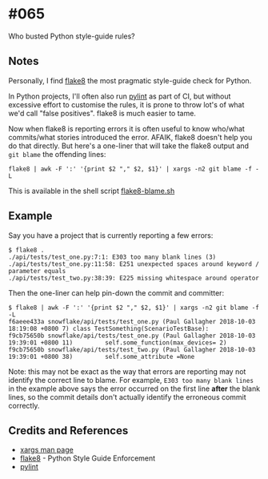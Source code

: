 # #065

Who busted Python style-guide rules?

## Notes

Personally, I find [flake8](http://flake8.pycqa.org/en/latest/) the most pragmatic
style-guide check for Python.

In Python projects, I'll often also run [pylint](https://www.pylint.org/)
as part of CI, but without excessive effort to customise the rules,
it is prone to throw lot's of what we'd call "false positives".
flake8 is much easier to tame.

Now when flake8 is reporting errors it is often useful to know
who/what commits/what stories introduced the error.
AFAIK, flake8 doesn't help you do that directly.
But here's a one-liner that will take the flake8 output and `git blame` the offending lines:

    flake8 | awk -F ':' '{print $2 "," $2, $1}' | xargs -n2 git blame -f -L

This is available in the shell script [flake8-blame.sh](./flake8-blame.sh)

## Example

Say you have a project that is currently reporting a few errors:

    $ flake8 .
    ./api/tests/test_one.py:7:1: E303 too many blank lines (3)
    ./api/tests/test_one.py:11:58: E251 unexpected spaces around keyword / parameter equals
    ./api/tests/test_two.py:38:39: E225 missing whitespace around operator

Then the one-liner can help pin-down the commit and committer:

    $ flake8 | awk -F ':' '{print $2 "," $2, $1}' | xargs -n2 git blame -f -L
    f6aeee433a snowflake/api/tests/test_one.py (Paul Gallagher 2018-10-03 18:19:08 +0800 7) class TestSomething(ScenarioTestBase):
    f9cb75650b snowflake/api/tests/test_one.py (Paul Gallagher 2018-10-03 19:39:01 +0800 11)         self.some_function(max_devices= 2)
    f9cb75650b snowflake/api/tests/test_two.py (Paul Gallagher 2018-10-03 19:39:01 +0800 38)         self.some_attribute =None

Note: this may not be exact as the way that errors are reporting may not identify the correct line to blame.
For example, `E303 too many blank lines` in the example above says the error occurred on the first line **after**
the blank lines, so the commit details don't actually identify the erroneous commit correctly.

## Credits and References

* [xargs man page](https://linux.die.net/man/1/xargs)
* [flake8](http://flake8.pycqa.org/en/latest/) - Python Style Guide Enforcement
* [pylint](https://www.pylint.org/)
